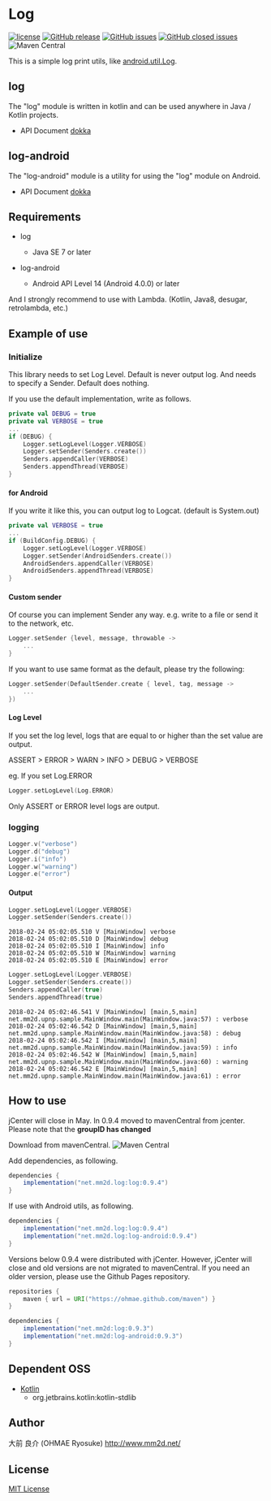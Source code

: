 # Log
[![license](https://img.shields.io/github/license/ohmae/Log.svg)](./LICENSE)
[![GitHub release](https://img.shields.io/github/release/ohmae/Log.svg)](https://github.com/ohmae/Log/releases)
[![GitHub issues](https://img.shields.io/github/issues/ohmae/Log.svg)](https://github.com/ohmae/Log/issues)
[![GitHub closed issues](https://img.shields.io/github/issues-closed/ohmae/Log.svg)](https://github.com/ohmae/Log/issues?q=is%3Aissue+is%3Aclosed)
![Maven Central](https://img.shields.io/maven-central/v/net.mm2d.log/log)

This is a simple log print utils, like [android.util.Log](https://developer.android.com/reference/android/util/Log.html).

## log

The "log" module is written in kotlin and can be used anywhere in Java / Kotlin projects.
- API Document [dokka](https://ohmae.github.io/log/log/log/)

## log-android

The "log-android" module is a utility for using the "log" module on Android.
- API Document [dokka](https://ohmae.github.io/log/android/log-android/)

## Requirements

- log
  - Java SE 7 or later

- log-android
  - Android API Level 14 (Android 4.0.0) or later

And I strongly recommend to use with Lambda. (Kotlin, Java8, desugar, retrolambda, etc.)

## Example of use

### Initialize

This library needs to set Log Level. Default is never output log.
And needs to specify a Sender. Default does nothing.

If you use the default implementation, write as follows.

```kotlin
private val DEBUG = true
private val VERBOSE = true
...
if (DEBUG) {
    Logger.setLogLevel(Logger.VERBOSE)
    Logger.setSender(Senders.create())
    Senders.appendCaller(VERBOSE)
    Senders.appendThread(VERBOSE)
}
```

#### for Android

If you write it like this, you can output log to Logcat. (default is System.out)
```kotlin
private val VERBOSE = true
...
if (BuildConfig.DEBUG) {
    Logger.setLogLevel(Logger.VERBOSE)
    Logger.setSender(AndroidSenders.create())
    AndroidSenders.appendCaller(VERBOSE)
    AndroidSenders.appendThread(VERBOSE)
}
```

#### Custom sender

Of course you can implement Sender any way.
e.g. write to a file or send it to the network, etc.

```kotlin
Logger.setSender {level, message, throwable ->
    ...
}
```

If you want to use same format as the default, please try the following:

```kotlin
Logger.setSender(DefaultSender.create { level, tag, message ->
    ...
})
```

#### Log Level

If you set the log level, logs that are equal to or higher than the set value are output.

ASSERT > ERROR > WARN > INFO > DEBUG > VERBOSE

eg. If you set Log.ERROR

```kotlin
Logger.setLogLevel(Log.ERROR)
```

Only ASSERT or ERROR level logs are output.

### logging

```kotlin
Logger.v("verbose")
Logger.d("debug")
Logger.i("info")
Logger.w("warning")
Logger.e("error")
```

#### Output

```kotlin
Logger.setLogLevel(Logger.VERBOSE)
Logger.setSender(Senders.create())
```
```
2018-02-24 05:02:05.510 V [MainWindow] verbose
2018-02-24 05:02:05.510 D [MainWindow] debug
2018-02-24 05:02:05.510 I [MainWindow] info
2018-02-24 05:02:05.510 W [MainWindow] warning
2018-02-24 05:02:05.510 E [MainWindow] error
```

```kotlin
Logger.setLogLevel(Logger.VERBOSE)
Logger.setSender(Senders.create())
Senders.appendCaller(true)
Senders.appendThread(true)
```
```
2018-02-24 05:02:46.541 V [MainWindow] [main,5,main] net.mm2d.upnp.sample.MainWindow.main(MainWindow.java:57) : verbose
2018-02-24 05:02:46.542 D [MainWindow] [main,5,main] net.mm2d.upnp.sample.MainWindow.main(MainWindow.java:58) : debug
2018-02-24 05:02:46.542 I [MainWindow] [main,5,main] net.mm2d.upnp.sample.MainWindow.main(MainWindow.java:59) : info
2018-02-24 05:02:46.542 W [MainWindow] [main,5,main] net.mm2d.upnp.sample.MainWindow.main(MainWindow.java:60) : warning
2018-02-24 05:02:46.542 E [MainWindow] [main,5,main] net.mm2d.upnp.sample.MainWindow.main(MainWindow.java:61) : error
```

## How to use

jCenter will close in May. In 0.9.4 moved to mavenCentral from jcenter.  
Please note that the **groupID has changed**

Download from mavenCentral. ![Maven Central](https://img.shields.io/maven-central/v/net.mm2d.log/log)

Add dependencies, as following.
```gradle
dependencies {
    implementation("net.mm2d.log:log:0.9.4")
}
```

If use with Android utils, as following.
```gradle
dependencies {
    implementation("net.mm2d.log:log:0.9.4")
    implementation("net.mm2d.log:log-android:0.9.4")
}
```

Versions below 0.9.4 were distributed with jCenter.
However, jCenter will close and old versions are not migrated to mavenCentral.
If you need an older version, please use the Github Pages repository.

```gradle
repositories {
    maven { url = URI("https://ohmae.github.com/maven") }
}
```

```gradle
dependencies {
    implementation("net.mm2d:log:0.9.3")
    implementation("net.mm2d:log-android:0.9.3")
}
```

## Dependent OSS

- [Kotlin](https://kotlinlang.org/)
  - org.jetbrains.kotlin:kotlin-stdlib

## Author
大前 良介 (OHMAE Ryosuke)
http://www.mm2d.net/

## License
[MIT License](./LICENSE)
